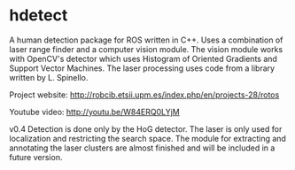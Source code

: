 hdetect
=======

A human detection package for ROS written in C++. Uses a combination of laser range finder and a computer vision module.
The vision module works with OpenCV's detector which uses Histogram of Oriented Gradients and Support Vector Machines. The laser processing uses code from a library written by L. Spinello. 

Project website: http://robcib.etsii.upm.es/index.php/en/projects-28/rotos

Youtube video: http://youtu.be/W84ERQ0LYjM

v0.4
Detection is done only by the HoG detector. The laser is only used for localization and restricting the search space.
The module for extracting and annotating the laser clusters are almost finished and will be included in a future version.

